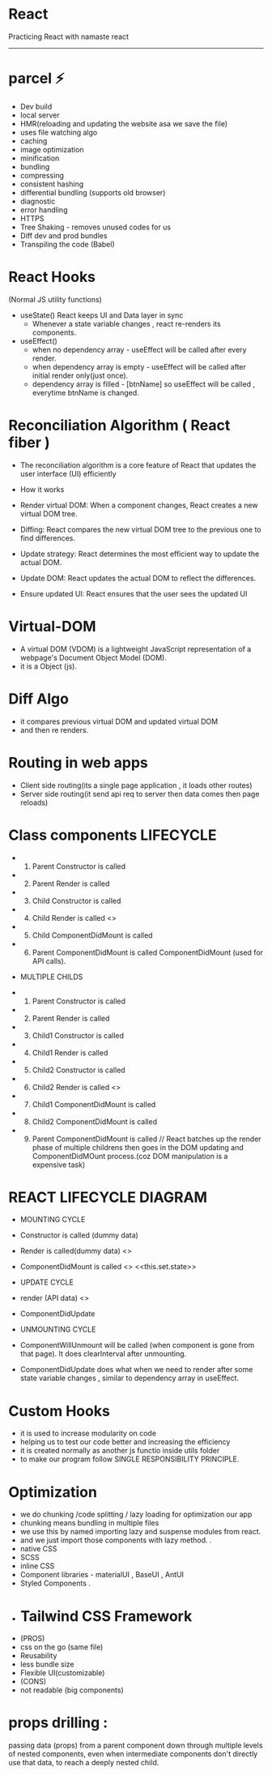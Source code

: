 # React

Practicing React with namaste react <hr>

# parcel ⚡️

- Dev build
- local server
- HMR(reloading and updating the website asa we save the file)
- uses file watching algo
- caching
- image optimization
- minification
- bundling
- compressing
- consistent hashing
- differential bundling (supports old browser)
- diagnostic
- error handling
- HTTPS
- Tree Shaking - removes unused codes for us
- Diff dev and prod bundles
- Transpiling the code (Babel)

# React Hooks

(Normal JS utility functions)

- useState() React keeps UI and Data layer in sync
  - Whenever a state variable changes , react re-renders its components.
- useEffect()
  - when no dependency array - useEffect will be called after every render.
  - when dependency array is empty - useEffect will be called after initial render only(just once).
  - dependency array is filled - [btnName] so useEffect will be called , everytime btnName is changed.

# Reconciliation Algorithm ( React fiber )

- The reconciliation algorithm is a core feature of React that updates the user interface (UI) efficiently
- How it works

- Render virtual DOM: When a component changes, React creates a new virtual DOM tree.
- Diffing: React compares the new virtual DOM tree to the previous one to find differences.
- Update strategy: React determines the most efficient way to update the actual DOM.
- Update DOM: React updates the actual DOM to reflect the differences.
- Ensure updated UI: React ensures that the user sees the updated UI

# Virtual-DOM

- A virtual DOM (VDOM) is a lightweight JavaScript representation of a webpage's Document Object Model (DOM).
- it is a Object (js).

# Diff Algo

- it compares previous virtual DOM and updated virtual DOM
- and then re renders.

# Routing in web apps

- Client side routing(its a single page application , it loads other routes)
- Server side routing(it send api req to server then data comes then page reloads)

# Class components LIFECYCLE

- 1. Parent Constructor is called
- 2. Parent Render is called
- 3. Child Constructor is called
- 4. Child Render is called
     <<DOM UPDATED IN >>
- 5. Child ComponentDidMount is called
- 6. Parent ComponentDidMount is called
     ComponentDidMount (used for API calls).

- MULTIPLE CHILDS
- 1. Parent Constructor is called
- 2. Parent Render is called
- 3. Child1 Constructor is called
- 4. Child1 Render is called
- 5. Child2 Constructor is called
- 6. Child2 Render is called
     <<DOM UPDATED IN SINGLE BATCH>>
- 7. Child1 ComponentDidMount is called
- 8. Child2 ComponentDidMount is called
- 9. Parent ComponentDidMount is called
     // React batches up the render phase of multiple childrens then goes in the DOM updating and ComponentDidMOunt process.(coz DOM manipulation is a expensive task)

# REACT LIFECYCLE DIAGRAM

- MOUNTING CYCLE

- Constructor is called (dummy data)
- Render is called(dummy data)
  <<DOM UPDATED dummy data rendered>>
- ComponentDidMount is called
  <<API CALL>>
  <<this.set.state>>

- UPDATE CYCLE

- render (API data)
  <<DOM UPDATED api data rendered>>
- ComponentDidUpdate

- UNMOUNTING CYCLE

- ComponentWillUnmount will be called (when component is gone from that page). It does clearInterval after unmounting.
- ComponentDidUpdate does what when we need to render after some state variable changes , similar to dependency array in useEffect.

# Custom Hooks

- it is used to increase modularity on code
- helping us to test our code better and increasing the efficiency
- it is created normally as another js functio inside utils folder
- to make our program follow SINGLE RESPONSIBILITY PRINCIPLE.

# Optimization

- we do chunking /code splitting / lazy loading for optimization our app
- chunking means bundling in multiple files
- we use this by named importing lazy and suspense modules from react.
- and we just import those components with lazy method.
  .
- native CSS
- SCSS
- inline CSS
- Component libraries - materialUI , BaseUI , AntUI
- Styled Components
  .
- # Tailwind CSS Framework
- (PROS)
- css on the go (same file)
- Reusability
- less bundle size
- Flexible UI(customizable)
- (CONS)
- not readable (big components)

# props drilling :

passing data (props) from a parent component down through multiple levels of nested components, even when intermediate components don't directly use that data, to reach a deeply nested child.
